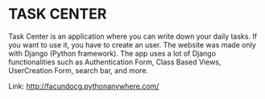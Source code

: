 # TASK CENTER
Task Center is an application where you can write down your daily tasks. If you want to use it, you have to create an user. The website was made only with Django (Python framework). The app uses a lot of Django functionalities such as Authentication Form, Class Based Views, UserCreation Form, search bar, and more.

Link: http://facundocg.pythonanywhere.com/
